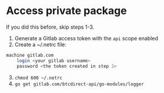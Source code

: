 # Access private package

If you did this before, skip steps 1-3.

1. Generate a Gitlab access token with the `api` scope enabled
2. Create a ~/.netrc file:
```bash
machine gitlab.com
    login <your gitlab username>
    password <the token created in step 1>
```
3. `chmod 600 ~/.netrc`
4. `go get gitlab.com/btcdirect-api/go-modules/logger`
